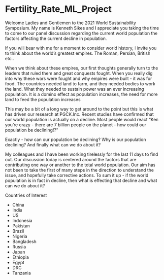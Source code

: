 # Fertility_Rate_ML_Project
Welcome Ladies and Gentlemen to the 2021 World Sustainability Symposium. My name is Kenneth Sikes and I appreciate you taking the time to come to our panel discussion regarding the current world population the factors affecting the current decline in population. 

If you will bear with me for a moment to consider world history, I invite you to think about the world’s greatest empires. The Roman, Persian, British etc.. 

When we think about these empires, our first thoughts generally turn to the leaders that ruled them and great conquests fought. When you really dig into why these wars were fought and why empires were built - it was for food. The countries needed land to farm, and they needed bodies to work the land. What they needed to sustain power was an ever increasing population. It is a domino effect as population increases, the need for more land to feed the population increases 

This may be a bit of a long way to get around to the point but this is what has driven our research at PGCK.Inc. Recent studies have confirmed that our world population is actually on a decline. Most people would react “Ken you’re crazy - there are 7 billion people on the planet - how could our population be declining!?”

Exactly - how can our population be declining? Why is our population declining? And finally what can we do about it?

My colleagues and I have been working tirelessly for the last 11 days to find out. Our discussion today is centered around the factors that are contributing one way or another to the total world population. Our aim has not been to take the first of many steps in the direction to understand the issue, and hopefully take corrective actions. To sum it up - if the world population is in fact in decline, then what is effecting that decline and what can we do about it?


Countries of Interest
* China
* India
* US
* Indonesia
* Pakistan
* Brazil
* Nigeria
* Bangladesh
* Russia
* Japan
* Ethiopia
* Egypt
* DRC
* Tanzania

